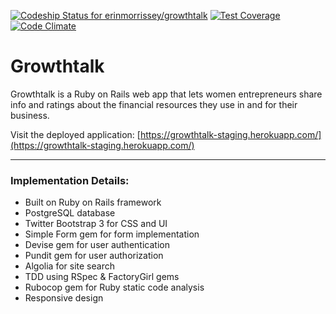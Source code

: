[ ![Codeship Status for erinmorrissey/growthtalk](https://app.codeship.com/projects/a80de480-770f-0134-5623-6e92554ed125/status?branch=master)](https://app.codeship.com/projects/179765)  [![Test Coverage](https://codeclimate.com/github/erinmorrissey/growthtalk/badges/coverage.svg)](https://codeclimate.com/github/erinmorrissey/growthtalk/coverage)  [![Code Climate](https://codeclimate.com/github/erinmorrissey/growthtalk/badges/gpa.svg)](https://codeclimate.com/github/erinmorrissey/growthtalk)


# Growthtalk

Growthtalk is a Ruby on Rails web app that lets women entrepreneurs share info and ratings about the financial resources they use in and for their business.

Visit the deployed application: [https://growthtalk-staging.herokuapp.com/](https://growthtalk-staging.herokuapp.com/)

____
### Implementation Details:
* Built on Ruby on Rails framework
* PostgreSQL database
* Twitter Bootstrap 3 for CSS and UI
* Simple Form gem for form implementation
* Devise gem for user authentication
* Pundit gem for user authorization
* Algolia for site search
* TDD using RSpec & FactoryGirl gems
* Rubocop gem for Ruby static code analysis
* Responsive design
